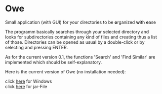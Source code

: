 # Owe
Small application (with GUI) for your directories to be **o**rganized **w**ith **e**ase

The programm basically searches through your selected directory and looks for subdirectories containing any kind of files and creating thus a list of those. Directories can be opened as usual by a double-click or by selecting and pressing ENTER. 

As for the current version 0.1, the functions 'Search' and 'Find Similar' are implemented which should be self-explanatory.

Here is the current version of Owe (no installation needed):

click [here](https://drive.google.com/open?id=1UvVex-bH5qI4jI64XeNwX2AFlBKjzmEm) for Windows  
click [here](https://drive.google.com/open?id=1nmpje3LLSQcG3PkfRMiX48EhASxZOoBF) for jar-File
